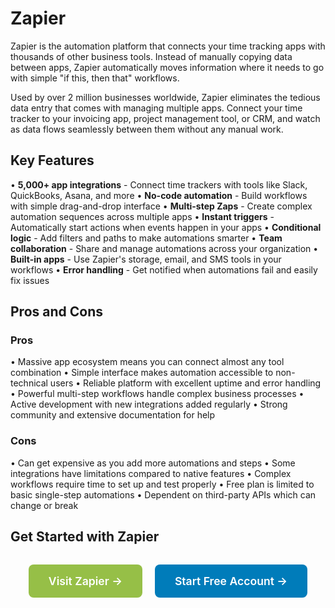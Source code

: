 # Zapier

Zapier is the automation platform that connects your time tracking apps with thousands of other business tools. Instead of manually copying data between apps, Zapier automatically moves information where it needs to go with simple "if this, then that" workflows.

Used by over 2 million businesses worldwide, Zapier eliminates the tedious data entry that comes with managing multiple apps. Connect your time tracker to your invoicing app, project management tool, or CRM, and watch as data flows seamlessly between them without any manual work.

## Key Features

• **5,000+ app integrations** - Connect time trackers with tools like Slack, QuickBooks, Asana, and more
• **No-code automation** - Build workflows with simple drag-and-drop interface
• **Multi-step Zaps** - Create complex automation sequences across multiple apps
• **Instant triggers** - Automatically start actions when events happen in your apps
• **Conditional logic** - Add filters and paths to make automations smarter
• **Team collaboration** - Share and manage automations across your organization
• **Built-in apps** - Use Zapier's storage, email, and SMS tools in your workflows
• **Error handling** - Get notified when automations fail and easily fix issues

## Pros and Cons

### Pros
• Massive app ecosystem means you can connect almost any tool combination
• Simple interface makes automation accessible to non-technical users
• Reliable platform with excellent uptime and error handling
• Powerful multi-step workflows handle complex business processes
• Active development with new integrations added regularly
• Strong community and extensive documentation for help

### Cons
• Can get expensive as you add more automations and steps
• Some integrations have limitations compared to native features
• Complex workflows require time to set up and test properly
• Free plan is limited to basic single-step automations
• Dependent on third-party APIs which can change or break

## Get Started with Zapier

<div style="text-align: center; margin: 2rem 0;">
  <a href="https://zapier.com" target="_blank" rel="noopener noreferrer" style="display: inline-block; background: #96BF47; color: white; padding: 1rem 2rem; text-decoration: none; border-radius: 8px; font-weight: 600; font-size: 1.1rem; margin-right: 1rem;">Visit Zapier →</a>
  <a href="https://zapier.com/sign-up" target="_blank" rel="noopener noreferrer" style="display: inline-block; background: #007cba; color: white; padding: 1rem 2rem; text-decoration: none; border-radius: 8px; font-weight: 600; font-size: 1.1rem;">Start Free Account →</a>
</div>